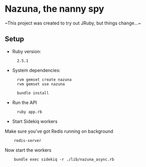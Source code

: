 # Nazuna, the nanny spy

~This project was created to try out JRuby, but things change...~

## Setup

* Ruby version:

        2.5.1

* System dependencies:
        
        rvm gemset create nazuna
        rvm gemset use nazuna
        
        bundle install

* Run the API

        ruby app.rb

* Start Sidekiq workers

Make sure you've got Redis running on background

        redis-server
        
Now start the workers

        bundle exec sidekiq -r ./lib/nazuna_async.rb
